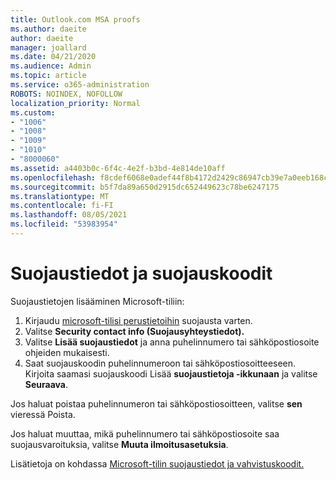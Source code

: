 ```yaml
---
title: Outlook.com MSA proofs
ms.author: daeite
author: daeite
manager: joallard
ms.date: 04/21/2020
ms.audience: Admin
ms.topic: article
ms.service: o365-administration
ROBOTS: NOINDEX, NOFOLLOW
localization_priority: Normal
ms.custom:
- "1006"
- "1008"
- "1009"
- "1010"
- "8000060"
ms.assetid: a4403b0c-6f4c-4e2f-b3bd-4e814de10aff
ms.openlocfilehash: f8cdef6068e0adef44f8b4172d2429c86947cb39e7a0eeb168ca6b4400e8b585
ms.sourcegitcommit: b5f7da89a650d2915dc652449623c78be6247175
ms.translationtype: MT
ms.contentlocale: fi-FI
ms.lasthandoff: 08/05/2021
ms.locfileid: "53983954"
---
```

# <a name="security-info-and-security-codes"></a>Suojaustiedot ja suojauskoodit

Suojaustietojen lisääminen Microsoft-tiliin:

1. Kirjaudu [microsoft-tilisi perustietoihin](https://account.microsoft.com/security) suojausta varten.
1. Valitse **Security contact info (Suojausyhteystiedot).**
1. Valitse **Lisää suojaustiedot** ja anna puhelinnumero tai sähköpostiosoite ohjeiden mukaisesti.
1. Saat suojauskoodin puhelinnumeroon tai sähköpostiosoitteeseen. Kirjoita saamasi suojauskoodi Lisää **suojaustietoja -ikkunaan** ja valitse **Seuraava**.

Jos haluat poistaa puhelinnumeron tai sähköpostiosoitteen, valitse **sen** vieressä Poista.

Jos haluat muuttaa, mikä puhelinnumero tai sähköpostiosoite saa suojausvaroituksia, valitse **Muuta ilmoitusasetuksia**.

Lisätietoja on kohdassa [Microsoft-tilin suojaustiedot ja vahvistuskoodit.](https://support.microsoft.com/help/12428/)